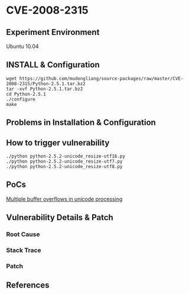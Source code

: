 # CVE-2008-2315

## Experiment Environment

Ubuntu 10.04

## INSTALL & Configuration

```
wget https://github.com/mudongliang/source-packages/raw/master/CVE-2008-2315/Python-2.5.1.tar.bz2
tar -xvf Python-2.5.1.tar.bz2
cd Python-2.5.1
./configure
make
```

## Problems in Installation & Configuration


## How to trigger vulnerability

```
./python python-2.5.2-unicode_resize-utf16.py
./python python-2.5.2-unicode_resize-utf7.py
./python python-2.5.2-unicode_resize-utf8.py
```

## PoCs

[Multiple buffer overflows in unicode processing](https://bugs.python.org/issue2620)

## Vulnerability Details & Patch

### Root Cause

### Stack Trace

### Patch

## References
